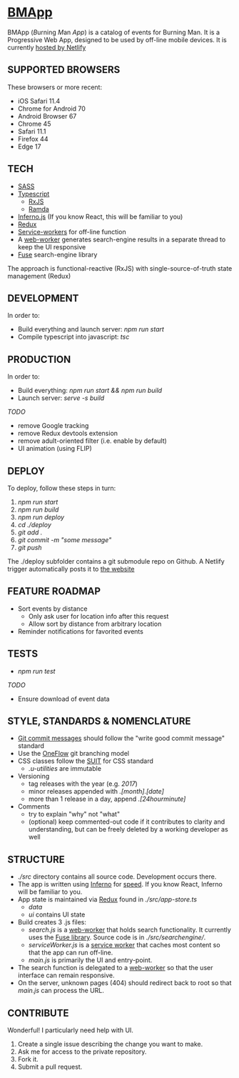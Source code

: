 # [BMApp](https://garbage-collector-acronyms-27351.netlify.com/) #

BMApp (*B*urning *M*an *App*) is a catalog of events for Burning Man. It is a Progressive Web App, designed to be used by off-line mobile devices. It is currently [hosted by Netlify](https://garbage-collector-acronyms-27351.netlify.com/)

## SUPPORTED BROWSERS ##

These browsers or more recent:

* iOS Safari 11.4
* Chrome for Android 70
* Android Browser 67
* Chrome 45
* Safari 11.1
* Firefox 44
* Edge 17

## TECH ##

* [SASS](https://sass-lang.com/)
* [Typescript](https://www.typescriptlang.org/)
    * [RxJS](https://www.learnrxjs.io/)
    * [Ramda](https://ramdajs.com/)
* [Inferno.js](https://infernojs.org/) (If you know React, this will be familiar to you)
* [Redux](https://redux.js.org/)
* [Service-workers](https://developer.mozilla.org/en-US/docs/Web/API/Service_Worker_API/Using_Service_Workers) for off-line function
* A [web-worker](https://developer.mozilla.org/en-US/docs/Web/API/Web_Workers_API/Using_web_workers) generates search-engine results in a separate thread to keep the UI responsive
* [Fuse](http://fusejs.io) search-engine library

The approach is functional-reactive (RxJS) with single-source-of-truth state management (Redux)

## DEVELOPMENT ##

In order to:

* Build everything and launch server: *npm run start*
* Compile typescript into javascript: *tsc*

## PRODUCTION ##

In order to:

* Build everything: *npm run start && npm run build*
* Launch server: *serve -s build*

*TODO*

* remove Google tracking
* remove Redux devtools extension
* remove adult-oriented filter (i.e. enable by default)
* UI animation (using FLIP)

## DEPLOY ##

To deploy, follow these steps in turn:

1. *npm run start*
1. *npm run build*
1. *npm run deploy*
1. *cd ./deploy*
1. *git add .*
1. *git commit -m "some message"*
1. *git push*

The ./deploy subfolder contains a git submodule repo on Github. A Netlify trigger automatically posts it to [the website](https://garbage-collector-acronyms-27351.netlify.com/)

## FEATURE ROADMAP ##

* Sort events by distance
    * Only ask user for location info after this request
    * Allow sort by distance from arbitrary location
* Reminder notifications for favorited events

## TESTS ##

* *npm run test*

*TODO*

* Ensure download of event data

## STYLE, STANDARDS & NOMENCLATURE ##

* [Git commit messages](https://juffalow.com/other/write-good-git-commit-message) should follow the "write good commit message" standard
* Use the [OneFlow](https://www.endoflineblog.com/oneflow-a-git-branching-model-and-workflow) git branching model
* CSS classes follow the [SUIT](https://suitcss.github.io/) for CSS standard
    * *.u-utilities* are immutable
* Versioning
    * tag releases with the year (e.g. *2017*)
    * minor releases appended with *.[month].[date]*
    * more than 1 release in a day, append *.[24hourminute]*
* Comments
    * try to explain "why" not "what"
    * (optional) keep commented-out code if it contributes to clarity and understanding, but can be freely deleted by a working developer as well

## STRUCTURE ##

* *./src* directory contains all source code. Development occurs there.
* The app is written using [Inferno](https://infernojs.org) for [speed](https://infernojs.org/benchmarks). If you know React, Inferno will be familiar to you.
* App state is maintained via [Redux](https://redux.js.org/) found in *./src/app-store.ts*
    * *data*
    * *ui* contains UI state
* Build creates 3 .js files:
    * *search.js* is a [web-worker](https://developer.mozilla.org/en-US/docs/Web/API/Web_Workers_API/Using_web_workers) that holds search functionality. It currently uses the [Fuse library](http://fusejs.io/). Source code is in *./src/searchengine/*.
    * *serviceWorker.js* is a [service worker](https://developer.mozilla.org/en-US/docs/Web/API/Service_Worker_API) that caches most content so that the app can run off-line.
    * *main.js* is primarily the UI and entry-point.
* The search function is delegated to a [web-worker](https://developer.mozilla.org/en-US/docs/Web/API/Web_Workers_API/Using_web_workers) so that the user interface can remain responsive.
* On the server, unknown pages (404) should redirect back to root so that *main.js* can process the URL.

## CONTRIBUTE ##

Wonderful! I particularly need help with UI.

1. Create a single issue describing the change you want to make.
1. Ask me for access to the private repository.
1. Fork it.
1. Submit a pull request.

